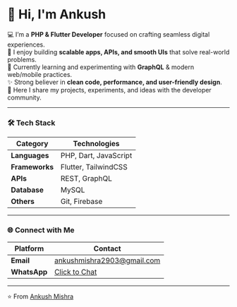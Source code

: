 # 👋 Hi, I'm Ankush  

💻 I’m a **PHP & Flutter Developer** focused on crafting seamless digital experiences.  
🚀 I enjoy building **scalable apps, APIs, and smooth UIs** that solve real-world problems.  
🌱 Currently learning and experimenting with **GraphQL** & modern web/mobile practices.  
✨ Strong believer in **clean code, performance, and user-friendly design**.  
📂 Here I share my projects, experiments, and ideas with the developer community.  


---

### 🛠️ Tech Stack  

| Category       | Technologies               |
|----------------|----------------------------|
| **Languages**  | PHP, Dart, JavaScript      |
| **Frameworks** | Flutter, TailwindCSS       |
| **APIs**       | REST, GraphQL              |
| **Database**   | MySQL                      |
| **Others**     | Git, Firebase              |

---

### 🌐 Connect with Me  

| Platform   | Contact                           |
|------------|-----------------------------------|
| **Email**  | ankushmishra2903@gmail.com              |
| **WhatsApp** | [Click to Chat](https://wa.me/917974704221) |

---

⭐️ From [Ankush Mishra](https://github.com/ankushmishra2903)
